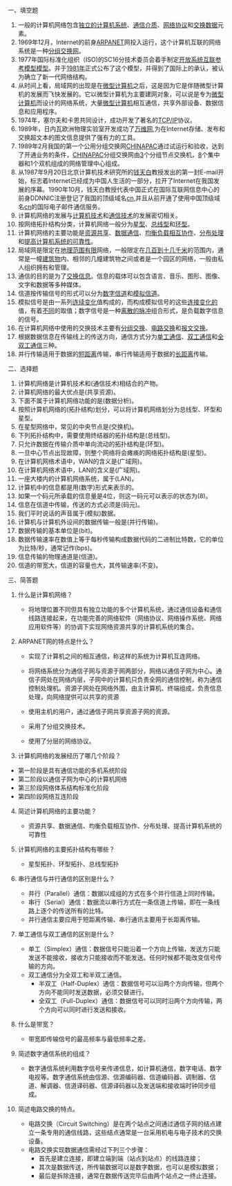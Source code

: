 一、填空题

1. 一般的计算机网络包含<u>独立的计算机系统</u>、<u>通信介质</u>、<u>网络协议</u>和<u>交换数据</u>元素。
2. 1969年12月，Internet的前身<u>ARPANET</u>网投入运行，这个计算机互联的网络系统是一种<u>分组交换网</u>。
3. 1977年国际标准化组织（ISO)的SC16分技术委员会着手制定<u>开放系统互联参考模型模型</u>。并于<u>1981年</u>正式公布了这个模型，并得到了国际上的承认，被认为确立了新一代网络结构。
4. 从时间上看，局域网的出现是在<u>微型计算机</u>之后，这是因为它是伴随微型计算机的发展而飞快发展的。它以微型计算机为主要建网对象，可以说是专为<u>微型计算机</u>而设计的网络系统，大量<u>微型计算机</u>相互通信，共享外部设备、数据信息和应用程序。
5. 1974年，塞尔夫和卡恩共同设计，成功开发了著名的<u>TCP/IP</u>协议。
6. 1989年，日内瓦欧洲物理实验室开发成功了<u>万维网</u>,为在Internet存储、发布和交换超文本的图文信息提供了强有力的工具。
7. 1989年2月我国的第一个公用分组交换网<u>CHINAPAC</u>通过试运行和验收，达到了开通业务的条件，<u>CHINAPAC</u>分组交换网由<u>3</u>个分组节点交换机，<u>8</u>个集中器和1个双机组成的网络管理中心组成。
8. 从1987年9月20日北京计算机技术研究所的<u>钱天白</u>教授发出的第一封E-mail开始，标志着Internet已经成为中国人生活的一部分，拉开了Internet在我国发展的序幕。1990年10月，钱天白教授代表中国正式在国际互联网信息中心的前身DDNNIC注册登记了我国的顶级域名<u>cn</u>,并且从前开通了使用中国顶级域名<u>cn</u>的国际电子邮件通信服务。
9. 计算机网络的发展与<u>计算机技术</u>和<u>通信技术</u>的发展密切相关。
10. 按网络拓扑结构分类，计算机网络一般分为<u>星型</u>、<u>总线型</u>和<u>环型</u>。
11. 计算机网络的主要功能是<u>资源共享</u>、<u>数据通信</u>、<u>均衡负载相互协作</u>、<u>分布处理</u>和<u>提高计算机系统的可靠性</u>。
12. 局域网是限定在<u>地理范围有限</u>网络，一般限定在<u>几百到十几千米</u>的范围内，通常是一幢<u>建筑物</u>内、相邻的几幢建筑物之间或者是一个园区的网络，一般由私人组织拥有和管理。
13. 通信的目的是为了<u>交换信息</u>。信息的载体可以包含语言、音乐、图形、图像、文字和数据等多种媒体。
14. 信道按传输信号的形式可以分为<u>数字信道</u>和<u>模拟信道</u>。
15. 模拟信号是由一系列<u>连续变化</u>值构成的，而构成模拟信号的这些<u>连接变化的</u>值，有着<u>不同</u>的取值；数字信号是一种<u>离散的脉冲</u>组合形式，是负载数字信息的信号。
16. 在计算机网络中使用的交换技术主要有<u>分组交换</u>、<u>电路交换</u>和<u>报文交换</u>。
17. 根据数据信息在传输线上的传送方向，通信方式分为<u>单工通信</u>、<u>双工通信</u>和<u>全双工通信</u>三种。
18. 并行传输适用于数据的<u>短距离</u>传输，串行传输适用于数据的<u>长距离</u>传输。

二、选择题

1. 计算机网络是计算机技术和(通信技术)相结合的产物。
2. 计算机网络的最大优点是(共享资源)。
3. 下面不属于计算机网络功能的是(数据分析)。
4. 按照计算机网络的(拓扑结构)划分，可以将计算机网络划分为总线型、环型和星型。
5. 在星型网络中，常见的中央节点是(交换机)。
6. 下列拓扑结构中，需要使用终结器的拓扑结构是(总线型)。
7. 只允许数据在传输介质中单向流动的拓扑结构是(环型)。
8. 一旦中心节点出现故障，则整个网络将会瘫痪的网络拓扑结构是(星型)。
9. 在计算机网络术语中，WAN的含义是(广域网)。
10. 在计算机网络术语中，LAN的含义是(广域网)。
11. 一座大楼内的计算机网络系统，属于(LAN)。
12. 计算机中的信息都是用(数字)形式来表示的。
13. 如果一个码元所承载的信息量是4位，则这一码元可以表示的状态为(8)。
14. 信息在信道中传输，传送的方式必须是(码元)。
15. 我们平时说话的声音属于(模拟)数据。
16. 计算机与计算机外设间的数据传输一般是(并行传输)。
17. 数据传输的基本单位是(bit)。
18. 数据传输速率在数值上等于每秒传输构成数据代码的二进制比特数，它的单位为比特/秒，通常记作(bps)。
19. 信息传输的物理通道是(信道)。
20. 信道的带宽大，信道的容量也大，其传输速率(不变)。

三、简答题

1. 什么是计算机网络？

   + 将地理位置不同但具有独立功能的多个计算机系统，通过通信设备和通信线路连接起来，在功能完善的网络软件（网络协议、网络操作系统、网络应用软件等）的协调下实现网络资源共享的计算机系统的集合。

2. ARPANET网的特点是什么？

   + 实现了计算机之间的相互通信，称这样的系统为计算机互连网络。

   + 将网络系统分为通信子网与资源于网两部分，网络以通信子网为中心。通信子网处在网络内层，子网中的计算机只负责全网的通信控制，称为通信控制处理机。资源子网处在网络外围，由主计算机、终端组成，负责信息处理，向网络提供可以共享的资源
   + 使用主机的用户，通过通信子网共享资源子网的资源。
   + 采用了分组交换技术。
   + 使用了分层的网络协议。

3.  计算机网络的发展经历了哪几个阶段？

   + 第一阶段是具有通信功能的多机系统阶段
   + 第二阶段以通信子网为中心的计算机网络
   + 第三阶段网络体系结构标准化阶段
   + 第四阶段网络互连阶段

4. 简述计算机网络的主要功能？

   + 资源共享、数据通信、均衡负载相互协作、分布处理、提高计算机系统的可靠性

5. 计算机网络的主要拓扑结构有哪些？

   + 星型拓扑、环型拓扑、总线型拓扑

6. 串行通信与并行通信的区别是什么？

   + 并行（Parallel）通信：数据以成组的方式在多个并行信道上同时传输。
   + 串行（Serial）通信：数据流以串行方式在一条信道上传输，即在一条线路上逐个的传送所有的比特。
   + 并行通信主要应用于短距离传输、串行通讯主要用于长距离传输。

7. 单工通信与双工通信的区别是什么？

   + 单工（Simplex）通信：数据信号只能沿着一个方向上传输，发送方只能发送不能接收，接收方只能接收而不能发送。任何时候都不能改变信号传输的方向。
   + 双工通信分为全双工和半双工通信。
     + 半双工（Half-Duplex）通信：数据信号可以沿两个方向传输，但两个方向不能同时发送数据，必须交替进行。
     + 全双工（Full-Duplex）通信：数据信号可以同时沿两个方向传输，两个方向可以同时进行发送和接收。

8. 什么是带宽？

   + 带宽即传输信号的最高频率与最低频率之差。

9. 简述数字通信系统的组成？

   + 数字通信系统利用数字信号来传递信息，如计算机通信，数字电话、数字电视等。数字通信系统由信源、信源编码器、信道编码器、调制器、信道、解调器、信道译码器、信源译码器以及发送端和接收端时钟同步组成。

10. 简述电路交换的特点。

    + 电路交换（Circuit Switching）是在两个站点之间通过通信子网的结点建立一条专用的通信线路，这些结点通常是一台采用机电与电子技术的交换设备。
    + 电路交换实现数据通信需经过下列三个步骤：
      + 首先是建立连接，即建立端到端（站点到站点）的线路连接；
      + 其次是数据传送，所传输数据可以是数字数据，也可以是模拟数据；
      + 最后是拆除连接，通常在数据传送完毕后由两个站点之一终止连接。